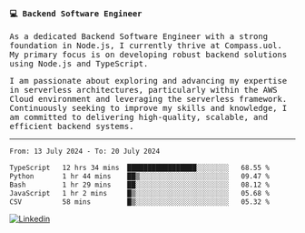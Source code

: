 
<samp>
  
#### 💻 Backend Software Engineer

As a dedicated Backend Software Engineer with a strong foundation in Node.js, I currently thrive at Compass.uol. My primary focus is on developing robust backend solutions using Node.js and TypeScript.

I am passionate about exploring and advancing my expertise in serverless architectures, particularly within the AWS Cloud environment and leveraging the serverless framework. Continuously seeking to improve my skills and knowledge, I am committed to delivering high-quality, scalable, and efficient backend systems.

---

<!--START_SECTION:waka-->

```txt
From: 13 July 2024 - To: 20 July 2024

TypeScript   12 hrs 34 mins  █████████████████░░░░░░░░   68.55 %
Python       1 hr 44 mins    ██▒░░░░░░░░░░░░░░░░░░░░░░   09.47 %
Bash         1 hr 29 mins    ██░░░░░░░░░░░░░░░░░░░░░░░   08.12 %
JavaScript   1 hr 2 mins     █▒░░░░░░░░░░░░░░░░░░░░░░░   05.68 %
CSV          58 mins         █▒░░░░░░░░░░░░░░░░░░░░░░░   05.32 %
```

<!--END_SECTION:waka-->
  
</samp>

[![Linkedin](https://img.shields.io/badge/-Mateus%20Garcia-c080ff?style=flat-square&logo=Linkedin&logoColor=white&link=https://www.linkedin.com/in/mpgxc)](https://www.linkedin.com/in/mateusogarcia) 
